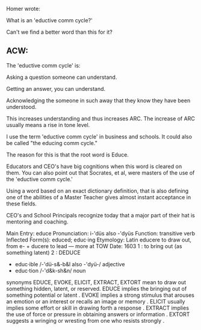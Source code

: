 
Homer wrote:

What is an 'eductive comm cycle?'

Can't we find a better word than this for it?

## ACW:

The 'eductive comm cycle' is:

Asking a question someone can understand.

Getting an answer, you can understand.

Acknowledging the someone in such away that they know they have
been understood.

This increases understanding and thus increases ARC.  The
increase of ARC usually means a rise in tone level.

I use the term 'eductive comm cycle' in business and schools.  It
could also be called "the educing comm cycle."

The reason for this is that the root word is Educe.

Educators and CEO's have big cognitions when this word is cleared
on them.  You can also point out that Socrates, et al, were masters of
the use of the 'eductive comm cycle.'

Using a word based on an exact dictionary definition, that is
also defining one of the abilities of a Master Teacher gives almost
instant acceptance in these fields.

CEO's and School Principals recognize today that a major part of
their hat is mentoring and coaching.

Main Entry: educe
Pronunciation: i-'düs also -'dyüs
Function: transitive verb
Inflected Form(s): educed; educ·ing
Etymology: Latin educere to draw out, from e- + ducere to lead — more at TOW
Date: 1603
1 : to bring out (as something latent)
2 : DEDUCE
- educ·ible /-'dü-s&-b&l also -'dyü-/ adjective
- educ·tion /-'d&k-sh&n/ noun

synonyms EDUCE, EVOKE, ELICIT, EXTRACT, EXTORT mean to draw out
something hidden, latent, or reserved.  EDUCE implies the bringing out
of something potential or latent <educed order out of chaos>.  EVOKE
implies a strong stimulus that arouses an emotion or an interest or
recalls an image or memory <a song that evokes warm memories>.  ELICIT
usually implies some effort or skill in drawing forth a response
<careful questioning elicited the truth>.  EXTRACT implies the use of
force or pressure in obtaining answers or information <extracted a
confession from him>.  EXTORT suggests a wringing or wresting from one
who resists strongly <extorted their cooperation by threatening to
inform>.




